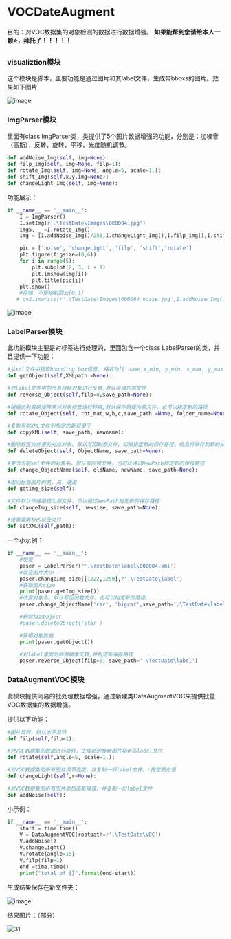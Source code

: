 # VOCDateAugment
目的：对VOC数据集的对象检测的数据进行数据增强。
**如果能帮到您请给本人一颗⭐，拜托了！！！！！**
### visualiztion模块

这个模块是脚本，主要功能是通过图片和其label文件，生成带bboxs的图片。效果如下图片

![image](https://github.com/Mygithub-Yao/tools-VOC/blob/master/DateAugmentLabelImg/TestDate/VOC/vision/000004.jpg)

### ImgParser模块

里面有class ImgParser类，类提供了5个图片数据增强的功能，分别是：加噪音（高斯），反转，旋转，平移，光度随机调节。

```python
def addNoise_Img(self, img=None):
def filp_img(self, img=None, filp=1):
def rotate_Img(self, img=None, angle=5, scale=1.):
def shift_Img(self,x,y,img=None):
def changeLight_Img(self, img=None):
```

功能展示：

```python
if __name__ == '__main__':
    I = ImgParser()
    I.setImg(r'.\TestDate\Images\000004.jpg')
    img5, _ =I.rotate_Img()
    img = [I.addNoise_Img()/255,I.changeLight_Img(),I.filp_img(),I.shift_Img(50,50),img5]

    pic = ['noise', 'changeLight', 'filp', 'shift','rotate']
    plt.figure(figsize=(8,6))
    for i in range(5):
        plt.subplot(2, 3, i + 1)
        plt.imshow(img[i])
        plt.title(pic[i])
    plt.show()
    #存储，不要映射回去[0,1]
   # cv2.imwrite(r'.\TestDate\Images\000004_noise.jpg',I.addNoise_Img())
```

![image](https://github.com/Mygithub-Yao/tools-VOC/blob/master/DateAugmentLabelImg/TestDate/29.png)

### LabelParser模块

此功能模块主要是对标签进行处理的，里面包含一个class LabelParser的类，并且提供一下功能：

```python
#从xml文件中提取bounding box信息, 格式为[[ name,x_min, y_min, x_max, y_max]]
def getObject(self,XMLpath =None):

#对label文件中的所有目标对象进行反转,默认存储在原文件
def reverse_Object(self,filp=0,save_path=None):

#根据仿射变换矩阵来对对象标签进行转换,默认保存路径为原文件，也可以指定新的路径
def rotate_Object(self, rot_mat,w,h,c,save_path =None, folder_name=None):

#复制当前XML文件到指定的新目录下
def copyXML(self, save_path, newname):

#删除标签文件里的对应对象，默认写回到原文件，如果指定新的保存路径，信息将保存到新的文件中
def deleteObject(self, ObjectName, save_path=None):

#更改当前xml文件的对象名，默认写回原文件，也可以通过NewPath指定新的保存路径
def change_ObjectName(self, oldName, newName, save_path=None):

#返回标签图片的宽，高，通道
def getImg_size(self):

#文件默认存储路径为原文件，可以通过NewPath指定新的保存路径
def changeImg_size(self, newsize, save_path=None):

#设置要解析的标签文件
def setXML(self,path):
```

一个小示例：

```python
if __name__ == '__main__':	
	#加载
    paser = LabelParser(r'.\TestDate\label\000004.xml')
    #改变图片大小
    paser.changeImg_size([1222,1250],r'.\TestDate\label')
    #获取图片size
    print(paser.getImg_size())
    #改变对象名，默认写回加载文件，也可以指定新的路径。
    paser.change_ObjectName('car', 'bigcar',save_path='.\TestDate\label')

    #删除指定Object
    #paser.deleteObject('star')

    #获得对象数据
    print(paser.getObject())

    #对label里面的框做镜像反转,并指定新保存路径
    paser.reverse_Object(filp=0, save_path='.\TestDate\label')
```

### DataAugmentVOC模块

此模块提供简易的批处理数据增强，通过新建类DataAugmentVOC来提供批量VOC数据集的数据增强。

提供以下功能：

```python
#图片反转，默认水平反转
def filp(self,filp=1):

#对VOC数据集的数据进行旋转，生成新的旋转图片和新的label文件
def rotate(self,angle=5, scale=1.):

#对VOC数据集的所有图片调节亮度，并复制一份label文件，r指定亮化值
def changeLight(self,r=None):

#对VOC数据集的所有图片添加高斯噪音，并复制一份label文件
def addNoise(self):
```

小示例：

```python
if __name__ == '__main__':
    start = time.time()
    V = DataAugmentVOC(rootpath=r'.\TestDate\VOC')
    V.addNoise()
    V.changeLight()
    V.rotate(angle=15)
    V.filp(filp=1)
    end =time.time()
    print("total of {}".format(end-start))
```

生成结果保存在新文件夹：

![image](https://github.com/Mygithub-Yao/tools-VOC/blob/master/DateAugmentLabelImg/TestDate/30.png)

结果图片：（部分）

![31](https://github.com/Mygithub-Yao/tools-VOC/blob/master/DateAugmentLabelImg/TestDate/31.png)
